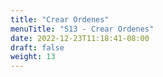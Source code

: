 ```yaml
---
title: "Crear Ordenes"
menuTitle: "S13 - Crear Ordenes"
date: 2022-12-23T11:18:41-08:00
draft: false
weight: 13
---
```

